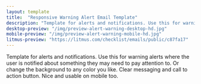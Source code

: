 ```yaml
---
layout: template
title:  "Responsive Warning Alert Email Template"
description: "Template for alerts and notifications. Use this for warning alerts where the user needs to be highly aware of an event that has occured."
desktop-preview: "/img/preview-alert-warning-desktop-hd.jpg"
mobile-preview: "/img/preview-alert-warning-mobile-hd.jpg"
litmus-preview: "https://litmus.com/checklist/emails/public/c87fa17"
---
```


<p>Template for alerts and notifications. Use this for warning alerts where the user is notified about something they may need to pay attention to. Or change the background to any color you like. Clear messaging and call to action button. Nice and usable on mobile too.</p>


